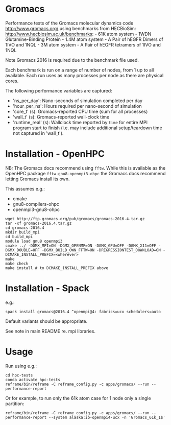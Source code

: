 # Gromacs

Performance tests of the Gromacs molecular dynamics code http://www.gromacs.org/ using benchmarks from HECBioSim: http://www.hecbiosim.ac.uk/benchmarks:
    - 61K atom system - 1WDN Glutamine-Binding Protein
    - 1.4M atom system - A Pair of hEGFR Dimers of 1IVO and 1NQL
    - 3M atom system - A Pair of hEGFR tetramers of 1IVO and 1NQL

Note Gromacs 2016 is required due to the benchmark file used.

Each benchmark is run on a range of number of nodes, from 1 up to all available. Each run uses as many processes per node as there are physical cores.

The following performance variables are captured:
- 'ns_per_day': Nano-seconds of simulation completed per day
- 'hour_per_ns': Hours required per nano-second of simulation
- 'core_t' (s): Gromacs-reported CPU time (sum for all processes)
- 'wall_t' (s): Gromacs-reported wall-clock time
- 'runtime_real' (s): Wallclock time reported by `time` for entire MPI program start to finish (i.e. may include additional setup/teardown time not captured in 'wall_t').


# Installation - OpenHPC

NB: The Gromacs docs recommend using `fftw`. While this is available as the OpenHPC package `fftw-gnu8-openmpi3-ohpc` the Gromacs docs recommend letting Gromacs install its own.

This assumes e.g.:
 - cmake
 - gnu8-compilers-ohpc
 - openmpi3-gnu8-ohpc


```
wget http://ftp.gromacs.org/pub/gromacs/gromacs-2016.4.tar.gz
tar -xf gromacs-2016.4.tar.gz
cd gromacs-2016.4
mkdir build_mpi
cd build_mpi
module load gnu8 openmpi3
cmake ../ -DGMX_MPI=ON -DGMX_OPENMP=ON -DGMX_GPU=OFF -DGMX_X11=OFF -DGMX_DOUBLE=OFF -DGMX_BUILD_OWN_FFTW=ON -DREGRESSIONTEST_DOWNLOAD=ON -DCMAKE_INSTALL_PREFIX=<wherever>
make
make check
make install # to DCMAKE_INSTALL_PREFIX above
```

# Installation - Spack

e.g.:

    spack install gromacs@2016.4 ^openmpi@4: fabrics=ucx schedulers=auto

Default variants should be appropriate.

See note in main README re. mpi libraries.

# Usage

Run using e.g.:
        
    cd hpc-tests
    conda activate hpc-tests
    reframe/bin/reframe -C reframe_config.py -c apps/gromacs/ --run --performance-report
    
Or for example, to run only the 61k atom case for 1 node only a single partition:
    
    reframe/bin/reframe -C reframe_config.py -c apps/gromacs/ --run --performance-report --system alaska:ib-openmpi4-ucx -n 'Gromacs_61k_1$'
